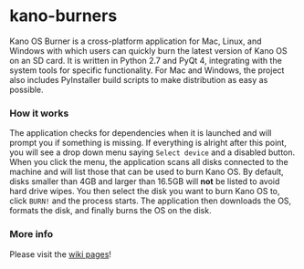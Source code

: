 kano-burners
============

Kano OS Burner is a cross-platform application for Mac, Linux, and Windows with which users can quickly burn the latest version of Kano OS on an SD card. It is written in Python 2.7 and PyQt 4, integrating with the system tools for specific functionality. For Mac and Windows, the project also includes PyInstaller build scripts to make distribution as easy as possible.


### How it works

The application checks for dependencies when it is launched and will prompt you if something is missing. If everything is alright after this point, you will see a drop down menu saying `Select device` and a disabled button. When you click the menu, the application scans all disks connected to the machine and will list those that can be used to burn Kano OS. By default, disks smaller than 4GB and larger than 16.5GB will **not** be listed to avoid hard drive wipes. You then select the disk you want to burn Kano OS to, click `BURN!` and the process starts. The application then downloads the OS, formats the disk, and finally burns the OS on the disk.


### More info

Please visit the [wiki pages](https://github.com/KanoComputing/kano-burners/wiki)!
